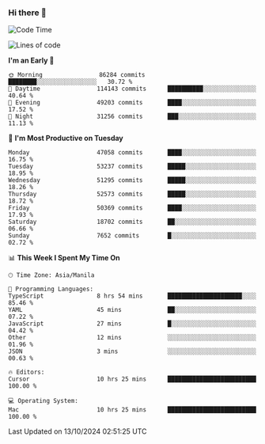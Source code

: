 ### Hi there 👋

<!--START_SECTION:waka-->
![Code Time](http://img.shields.io/badge/Code%20Time-5%2C636%20hrs%206%20mins-blue)

![Lines of code](https://img.shields.io/badge/From%20Hello%20World%20I%27ve%20Written-122.5%20million%20lines%20of%20code-blue)

**I'm an Early 🐤** 

```text
🌞 Morning                86284 commits       ████████░░░░░░░░░░░░░░░░░   30.72 % 
🌆 Daytime                114143 commits      ██████████░░░░░░░░░░░░░░░   40.64 % 
🌃 Evening                49203 commits       ████░░░░░░░░░░░░░░░░░░░░░   17.52 % 
🌙 Night                  31256 commits       ███░░░░░░░░░░░░░░░░░░░░░░   11.13 % 
```
📅 **I'm Most Productive on Tuesday** 

```text
Monday                   47058 commits       ████░░░░░░░░░░░░░░░░░░░░░   16.75 % 
Tuesday                  53237 commits       █████░░░░░░░░░░░░░░░░░░░░   18.95 % 
Wednesday                51295 commits       █████░░░░░░░░░░░░░░░░░░░░   18.26 % 
Thursday                 52573 commits       █████░░░░░░░░░░░░░░░░░░░░   18.72 % 
Friday                   50369 commits       ████░░░░░░░░░░░░░░░░░░░░░   17.93 % 
Saturday                 18702 commits       ██░░░░░░░░░░░░░░░░░░░░░░░   06.66 % 
Sunday                   7652 commits        █░░░░░░░░░░░░░░░░░░░░░░░░   02.72 % 
```


📊 **This Week I Spent My Time On** 

```text
🕑︎ Time Zone: Asia/Manila

💬 Programming Languages: 
TypeScript               8 hrs 54 mins       █████████████████████░░░░   85.46 % 
YAML                     45 mins             ██░░░░░░░░░░░░░░░░░░░░░░░   07.22 % 
JavaScript               27 mins             █░░░░░░░░░░░░░░░░░░░░░░░░   04.42 % 
Other                    12 mins             ░░░░░░░░░░░░░░░░░░░░░░░░░   01.96 % 
JSON                     3 mins              ░░░░░░░░░░░░░░░░░░░░░░░░░   00.63 % 

🔥 Editors: 
Cursor                   10 hrs 25 mins      █████████████████████████   100.00 % 

💻 Operating System: 
Mac                      10 hrs 25 mins      █████████████████████████   100.00 % 
```


 Last Updated on 13/10/2024 02:51:25 UTC
<!--END_SECTION:waka-->


<!--
**rad182/rad182** is a ✨ _special_ ✨ repository because its `README.md` (this file) appears on your GitHub profile.

Here are some ideas to get you started:

- 🔭 I’m currently working on ...
- 🌱 I’m currently learning ...
- 👯 I’m looking to collaborate on ...
- 🤔 I’m looking for help with ...
- 💬 Ask me about ...
- 📫 How to reach me: ...
- 😄 Pronouns: ...
- ⚡ Fun fact: ...
-->
